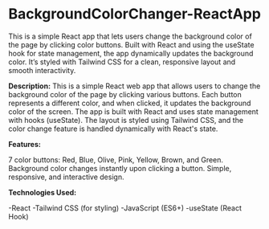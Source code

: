 # BackgroundColorChanger-ReactApp
This is a simple React app that lets users change the background color of the page by clicking color buttons. Built with React and using the useState hook for state management, the app dynamically updates the background color. It’s styled with Tailwind CSS for a clean, responsive layout and smooth interactivity.

**Description:**
This is a simple React web app that allows users to change the background color of the page by clicking various buttons. Each button represents a different color, and when clicked, it updates the background color of the screen. The app is built with React and uses state management with hooks (useState). The layout is styled using Tailwind CSS, and the color change feature is handled dynamically with React's state.

**Features:**

7 color buttons: Red, Blue, Olive, Pink, Yellow, Brown, and Green.
Background color changes instantly upon clicking a button.
Simple, responsive, and interactive design.

**Technologies Used:**

-React
-Tailwind CSS (for styling)
-JavaScript (ES6+)
-useState (React Hook)


